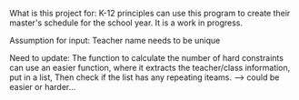 What is this project for: 
K-12 principles can use this program to create their master's schedule for the school year. 
It is a work in progress.

Assumption for input: 
Teacher name needs to be unique


Need to update: 
The function to calculate the number of hard constraints can use an easier function, 
where it extracts the teacher/class information, put in a list, 
Then check if the list has any repeating iteams. --> could be easier or harder...